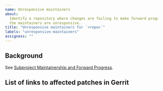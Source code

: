 ```yaml
---
name: Unresponsive maintainers
about:
  Identify a repository where changes are failing to make forward progress as
  the maintainers are unresponsive.
title: "Unresponsive maintainers for `<repo>`"
labels: "unresponsive-maintainers"
assigness: ""
---
```


## Background

See [Subproject Maintainership and Forward Progress][forward-progress].

[forward-progress]:
  https://github.com/openbmc/docs/blob/master/process/subproject-maintainership.md

## List of links to affected patches in Gerrit
